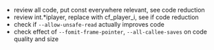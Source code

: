* review all code, put const everywhere relevant, see code reduction
* review int.*iplayer, replace with cf_player_i, see if code reduction
* check if `--allow-unsafe-read` actually improves code
* check effect of `--fomit-frame-pointer`, `--all-callee-saves` on code quality and size
